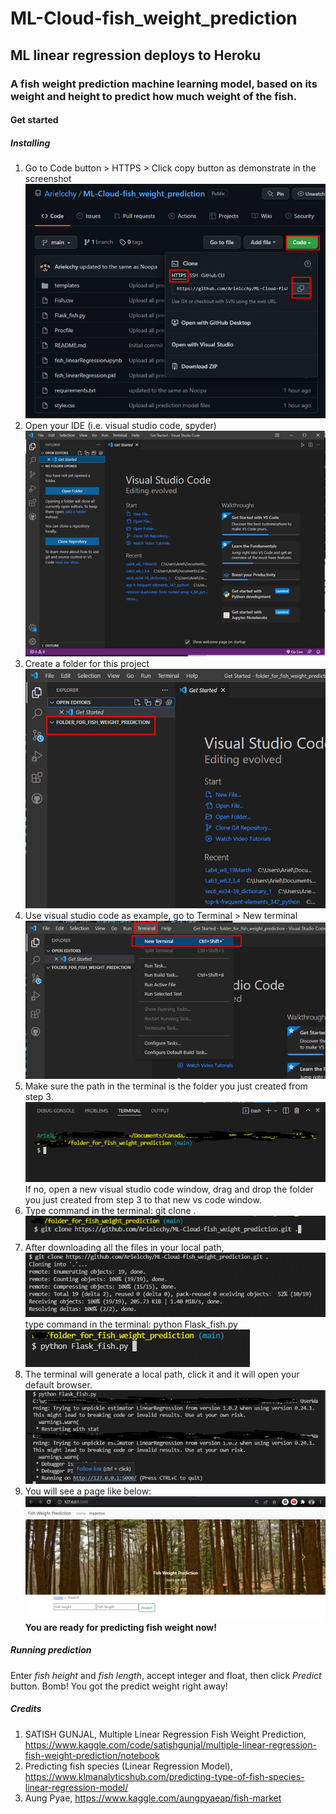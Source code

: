 # ML-Cloud-fish_weight_prediction
## ML linear regression deploys to Heroku
### A fish weight prediction machine learning model, based on its weight and height to predict how much weight of the fish.
#### Get started

##### Installing
1. Go to Code button > HTTPS > Click copy button as demonstrate in the screenshot  
![copy_github_path](https://github.com/Arielcchy/ML-Cloud-fish_weight_prediction/blob/main/readme_pic/Picture1.png?raw=true)  
2. Open your IDE (i.e. visual studio code, spyder)
![open_IDE](https://github.com/Arielcchy/ML-Cloud-fish_weight_prediction/blob/main/readme_pic/Picture2.png?raw=true)  
3.	Create a folder for this project  
![create_a_folder](https://github.com/Arielcchy/ML-Cloud-fish_weight_prediction/blob/main/readme_pic/Picture3.png?raw=true)  
4.	Use visual studio code as example, go to Terminal > New terminal  
![vscode_open_terminal](https://github.com/Arielcchy/ML-Cloud-fish_weight_prediction/blob/main/readme_pic/Picture4.png?raw=true)  
5.	Make sure the path in the terminal is the folder you just created from step 3.  
![check_path](https://github.com/Arielcchy/ML-Cloud-fish_weight_prediction/blob/main/readme_pic/Picture5.png?raw=true)  If no, open a new visual studio code window, drag and drop the folder you just created from step 3 to that new vs code window.  
6.	Type command in the terminal: git clone <path copied from github> .  
![clone_github_file](https://github.com/Arielcchy/ML-Cloud-fish_weight_prediction/blob/main/readme_pic/Picture6.png?raw=true)  
7.	After downloading all the files in your local path,  
![terminal_downloaded_success](https://github.com/Arielcchy/ML-Cloud-fish_weight_prediction/blob/main/readme_pic/Picture7.png?raw=true)  type command in the terminal: python Flask_fish.py  
![run_python_in_terminal](https://github.com/Arielcchy/ML-Cloud-fish_weight_prediction/blob/main/readme_pic/Picture8.png?raw=true)  
8.	The terminal will generate a local path, click it and it will open your default browser.  
![local_path_in_terminal](https://github.com/Arielcchy/ML-Cloud-fish_weight_prediction/blob/main/readme_pic/Picture9.png?raw=true)  
9.	You will see a page like below:  
![webpage](https://github.com/Arielcchy/ML-Cloud-fish_weight_prediction/blob/main/readme_pic/Picture10.png?raw=true)  
**You are ready for predicting fish weight now!**  

##### Running prediction
Enter *fish height* and *fish length*, accept integer and float, then click *Predict* button. Bomb! You got the predict weight right away!  

##### Credits  
1.	SATISH GUNJAL, Multiple Linear Regression Fish Weight Prediction, https://www.kaggle.com/code/satishgunjal/multiple-linear-regression-fish-weight-prediction/notebook
2.	Predicting fish species (Linear Regression Model), https://www.klmanalyticshub.com/predicting-type-of-fish-species-linear-regression-model/
3.	Aung Pyae, https://www.kaggle.com/aungpyaeap/fish-market



